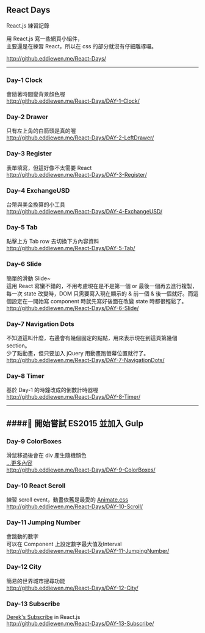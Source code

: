## React Days

React.js 練習記錄

用 React.js 寫一些網頁小組件，  
主要還是在練習 React，所以在 css 的部分就沒有仔細雕琢囉。

<http://github.eddiewen.me/React-Days/>

----

### Day-1 Clock
會隨著時間變背景顏色喔  
<http://github.eddiewen.me/React-Days/DAY-1-Clock/>

### Day-2 Drawer
只有左上角的白箭頭是真的喔  
<http://github.eddiewen.me/React-Days/DAY-2-LeftDrawer/>

### Day-3 Register
表單填寫，但這好像不太需要 React  
<http://github.eddiewen.me/React-Days/DAY-3-Register/>

### Day-4 ExchangeUSD
台幣與美金換算的小工具  
<http://github.eddiewen.me/React-Days/DAY-4-ExchangeUSD/>

### Day-5 Tab
點擊上方 Tab row 去切換下方內容資料  
<http://github.eddiewen.me/React-Days/DAY-5-Tab/>

### Day-6 Slide
簡單的滑動 Slide~  
這用 React 寫蠻不錯的，不用考慮現在是不是第一個 or 最後一個再去進行複製，每一次 state 改變時，DOM 只需要寫入現在顯示的 & 前一個 & 後一個就好。而這個設定在一開始寫 component 時就先寫好後面在改變 state 時都很輕鬆了。  
<http://github.eddiewen.me/React-Days/DAY-6-Slide/>

### Day-7 Navigation Dots
不知道這叫什麼，右邊會有幾個固定的點點，用來表示現在到這頁第幾個 section。  
少了點動畫，但只要加入 jQuery 用動畫跑螢幕位置就行了。  
<http://github.eddiewen.me/React-Days/DAY-7-NavigationDots/>

### Day-8 Timer
基於 Day-1 的時鐘改成的倒數計時器喔  
<http://github.eddiewen.me/React-Days/DAY-8-Timer/>

----
####:ghost: 開始嘗試 ES2015 並加入 Gulp
----

### Day-9 ColorBoxes
滑鼠移過後會在 div 產生隨機顏色  
[...更多內容](https://github.com/EddieWen-Taiwan/React-Days/tree/gh-pages/DAY-9-ColorBoxes)  
<http://github.eddiewen.me/React-Days/DAY-9-ColorBoxes/>

### Day-10 React Scroll
練習 scroll event，動畫依舊是最愛的 [Animate.css](http://daneden.github.io/animate.css/)  
<http://github.eddiewen.me/React-Days/DAY-10-Scroll/>

### Day-11 Jumping Number
會跳動的數字  
可以在 Component 上設定數字最大值及Interval  
<http://github.eddiewen.me/React-Days/DAY-11-JumpingNumber/>

### Day-12 City
簡易的世界城市搜尋功能  
<http://github.eddiewen.me/React-Days/DAY-12-City/>

### Day-13 Subscribe
[Derek's Subscribe](https://dribbble.com/shots/2359423-Daily-UI-026-Subscribe) in React.js  
<http://github.eddiewen.me/React-Days/DAY-13-Subscribe/>
